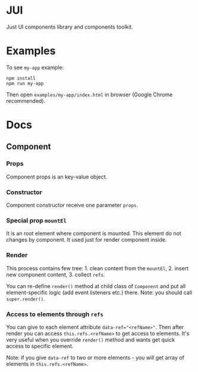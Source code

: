 # JUI

Just UI components library and components toolkit.

# Examples

To see `my-app` example:

```
npm install
npm run my-app
```

Then open `examples/my-app/index.html` in browser (Google Chrome recommended).

# Docs

## Component

### Props

Component props is an key-value object.

### Constructor

Component constructor receive one parameter `props`.

### Special prop `mountEl`

It is an root element where component is mounted. This element do not changes by component.
It used just for render component inside.

### Render

This process contains few tree: 1. clean content from the `mountEl`, 2. insert new component content, 
3. collect `refs`.

You can re-define `render()` method at child class of `Component` and put all element-specific logic 
(add event listeners etc.) there. Note: you should call `super.render()`.

### Access to elements through `refs`

You can give to each element attribute `data-ref="<refName>"`. Then after render you can access `this.refs.<refName>`
to get access to elements. It's very useful when you override `render()` method and wants get quick
access to specific element.

Note: if you give `data-ref` to two or more elements - you will get array of elements in `this.refs.<refName>`.
